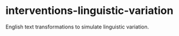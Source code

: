 # interventions-linguistic-variation
English text transformations to simulate linguistic variation.
